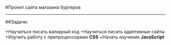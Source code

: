 #Проект сайта магазина бургеров

--------------------------------------------------------------

##Задачи:

+Научиться писать валидный код
+Научиться писать адаптивные сайты
+Изучить работу с препроцессорами **CSS**
+Начать изучение **JavaScript**
